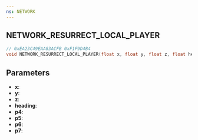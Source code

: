```yaml
---
ns: NETWORK
---
```

## NETWORK_RESURRECT_LOCAL_PLAYER

```c
// 0xEA23C49EAA83ACFB 0xF1F9D4B4
void NETWORK_RESURRECT_LOCAL_PLAYER(float x, float y, float z, float heading, int p4, BOOL p5, Any p6, BOOL p7);
```

## Parameters
* **x**:
* **y**:
* **z**:
* **heading**:
* **p4**:
* **p5**:
* **p6**:
* **p7**:
